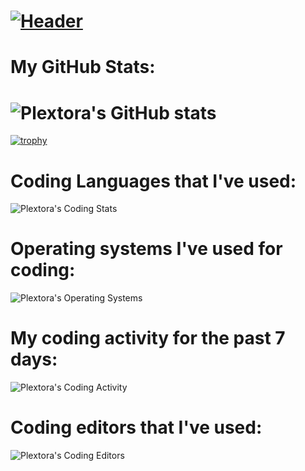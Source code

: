 # [![Header](https://i.imgur.com/cDCxcJ3.png)](https://plextora.github.io/Web-Page/)

# My GitHub Stats:
# ![Plextora's GitHub stats](https://github-readme-stats.vercel.app/api?username=plextora&show_icons=true&theme=radical)
[![trophy](https://github-profile-trophy.vercel.app/?username=plextora&theme=alduin)](https://github.com/ryo-ma/github-profile-trophy)
# Coding Languages that I've used:
![Plextora's Coding Stats](https://wakatime.com/share/@Plextora/0fd43933-cfa7-45fc-88b6-c099d358f7a9.svg)
# Operating systems I've used for coding:
![Plextora's Operating Systems](https://wakatime.com/share/@Plextora/38aeabb7-8896-4949-939a-f353fe031d5a.svg)
# My coding activity for the past 7 days:
![Plextora's Coding Activity](https://wakatime.com/share/@Plextora/73c9ee16-4496-4219-ad51-554c40f5a182.svg)
# Coding editors that I've used:
![Plextora's Coding Editors](https://wakatime.com/share/@Plextora/b872ddf4-9709-42ed-9bab-68389a3fda24.svg)
